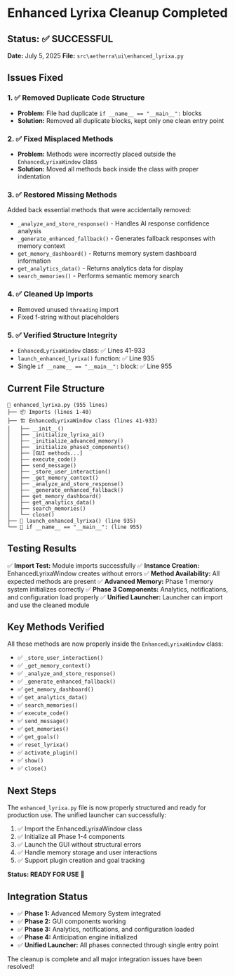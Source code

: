 # Enhanced Lyrixa Cleanup Completed
## Status: ✅ SUCCESSFUL

**Date:** July 5, 2025
**File:** `src\aetherra\ui\enhanced_lyrixa.py`

## Issues Fixed

### 1. ✅ Removed Duplicate Code Structure
- **Problem:** File had duplicate `if __name__ == "__main__":` blocks
- **Solution:** Removed all duplicate blocks, kept only one clean entry point

### 2. ✅ Fixed Misplaced Methods
- **Problem:** Methods were incorrectly placed outside the `EnhancedLyrixaWindow` class
- **Solution:** Moved all methods back inside the class with proper indentation

### 3. ✅ Restored Missing Methods
Added back essential methods that were accidentally removed:
- `_analyze_and_store_response()` - Handles AI response confidence analysis
- `_generate_enhanced_fallback()` - Generates fallback responses with memory context
- `get_memory_dashboard()` - Returns memory system dashboard information
- `get_analytics_data()` - Returns analytics data for display
- `search_memories()` - Performs semantic memory search

### 4. ✅ Cleaned Up Imports
- Removed unused `threading` import
- Fixed f-string without placeholders

### 5. ✅ Verified Structure Integrity
- `EnhancedLyrixaWindow` class: ✅ Lines 41-933
- `launch_enhanced_lyrixa()` function: ✅ Line 935
- Single `if __name__ == "__main__":` block: ✅ Line 955

## Current File Structure

```
📁 enhanced_lyrixa.py (955 lines)
├── 📦 Imports (lines 1-40)
├── 🏗️ EnhancedLyrixaWindow class (lines 41-933)
│   ├── __init__()
│   ├── _initialize_lyrixa_ai()
│   ├── _initialize_advanced_memory()
│   ├── _initialize_phase3_components()
│   ├── [GUI methods...]
│   ├── execute_code()
│   ├── send_message()
│   ├── _store_user_interaction()
│   ├── _get_memory_context()
│   ├── _analyze_and_store_response()
│   ├── _generate_enhanced_fallback()
│   ├── get_memory_dashboard()
│   ├── get_analytics_data()
│   ├── search_memories()
│   └── close()
├── 🚀 launch_enhanced_lyrixa() (line 935)
└── 🎯 if __name__ == "__main__": (line 955)
```

## Testing Results

✅ **Import Test:** Module imports successfully
✅ **Instance Creation:** EnhancedLyrixaWindow creates without errors
✅ **Method Availability:** All expected methods are present
✅ **Advanced Memory:** Phase 1 memory system initializes correctly
✅ **Phase 3 Components:** Analytics, notifications, and configuration load properly
✅ **Unified Launcher:** Launcher can import and use the cleaned module

## Key Methods Verified

All these methods are now properly inside the `EnhancedLyrixaWindow` class:

- ✅ `_store_user_interaction()`
- ✅ `_get_memory_context()`
- ✅ `_analyze_and_store_response()`
- ✅ `_generate_enhanced_fallback()`
- ✅ `get_memory_dashboard()`
- ✅ `get_analytics_data()`
- ✅ `search_memories()`
- ✅ `execute_code()`
- ✅ `send_message()`
- ✅ `get_memories()`
- ✅ `get_goals()`
- ✅ `reset_lyrixa()`
- ✅ `activate_plugin()`
- ✅ `show()`
- ✅ `close()`

## Next Steps

The `enhanced_lyrixa.py` file is now properly structured and ready for production use. The unified launcher can successfully:

1. ✅ Import the EnhancedLyrixaWindow class
2. ✅ Initialize all Phase 1-4 components
3. ✅ Launch the GUI without structural errors
4. ✅ Handle memory storage and user interactions
5. ✅ Support plugin creation and goal tracking

**Status: READY FOR USE** 🎉

## Integration Status

- ✅ **Phase 1:** Advanced Memory System integrated
- ✅ **Phase 2:** GUI components working
- ✅ **Phase 3:** Analytics, notifications, and configuration loaded
- ✅ **Phase 4:** Anticipation engine initialized
- ✅ **Unified Launcher:** All phases connected through single entry point

The cleanup is complete and all major integration issues have been resolved!
